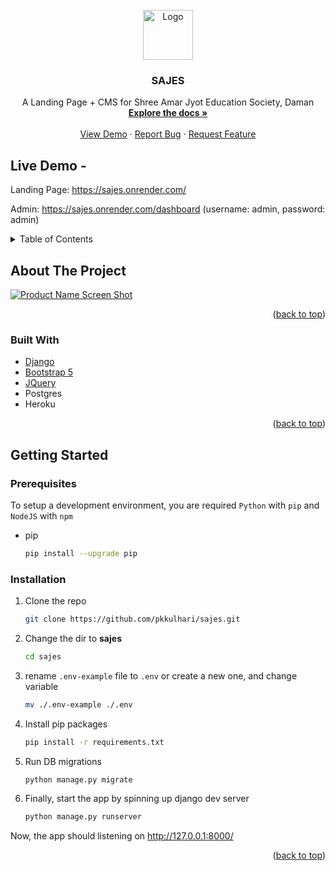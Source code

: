 <!-- PROJECT LOGO -->
<br />
<div align="center">
  <a href="https://github.com/pkkulhari/sajes">
    <img src="public/images/logo.png" alt="Logo" width="80" height="80">
  </a>

<h3 align="center">SAJES</h3>

  <p align="center">
    A Landing Page + CMS for Shree Amar Jyot Education Society, Daman
    <br />
    <a href="https://github.com/pkkulhari/sajes/README.md"><strong>Explore the docs »</strong></a>
    <br />
    <br />
    <a href="https://sajes.onrender.com/">View Demo</a>
    ·
    <a href="https://github.com/pkkulhari/sajes/issues">Report Bug</a>
    ·
    <a href="https://github.com/pkkulhari/sajes/issues">Request Feature</a>
  </p>
</div>

## Live Demo -

Landing Page: https://sajes.onrender.com/

Admin: https://sajes.onrender.com/dashboard (username: admin, password: admin)

<!-- TABLE OF CONTENTS -->
<details>
  <summary>Table of Contents</summary>
  <ol>
    <li>
      <a href="#about-the-project">About The Project</a>
      <ul>
        <li><a href="#built-with">Built With</a></li>
      </ul>
    </li>
    <li>
      <a href="#getting-started">Getting Started</a>
      <ul>
        <li><a href="#prerequisites">Prerequisites</a></li>
        <li><a href="#installation">Installation</a></li>
      </ul>
    </li>
  </ol>
</details>

<!-- ABOUT THE PROJECT -->

## About The Project

[![Product Name Screen Shot][product-screenshot]](https://sajes.praveen.ninja/)

<p align="right">(<a href="#top">back to top</a>)</p>

### Built With

- [Django](https://www.djangoproject.com/)
- [Bootstrap 5](https://getbootstrap.com)
- [JQuery](https://jquery.com)
- Postgres
- Heroku

<p align="right">(<a href="#top">back to top</a>)</p>

<!-- GETTING STARTED -->

## Getting Started

### Prerequisites

To setup a development environment, you are required `Python` with `pip` and `NodeJS` with `npm`

- pip

  ```sh
  pip install --upgrade pip
  ```

### Installation

1. Clone the repo
   ```sh
   git clone https://github.com/pkkulhari/sajes.git
   ```
2. Change the dir to **sajes**
   ```sh
   cd sajes
   ```
3. rename `.env-example` file to `.env` or create a new one, and change variable
   ```sh
   mv ./.env-example ./.env
   ```
4. Install pip packages

   ```sh
   pip install -r requirements.txt
   ```

5. Run DB migrations
   ```sh
   python manage.py migrate
   ```
6. Finally, start the app by spinning up django dev server
   ```sh
   python manage.py runserver
   ```

Now, the app should listening on http://127.0.0.1:8000/

<p align="right">(<a href="#top">back to top</a>)</p>

<!-- MARKDOWN LINKS & IMAGES -->
<!-- https://www.markdownguide.org/basic-syntax/#reference-style-links -->

[product-screenshot]: public/images/screenshot.png
